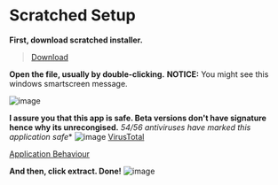 # Scratched Setup

**First, download scratched installer.**
> [Download](https://www.youtube.com/watch?v=xvFZjo5PgG0)

**Open the file, usually by double-clicking.**
**NOTICE:** You might see this windows smartscreen message.

![image](https://user-images.githubusercontent.com/89841173/157375246-f6ab56be-054a-4aa9-8032-e7978197f4cf.png)

**I assure you that this app is safe. Beta versions don't have signature hence why its unrecongised.**
*54/56 antiviruses have marked this application safe**
![image](https://user-images.githubusercontent.com/89841173/157376174-3945cd32-2071-4d34-9f5d-755d39c8fc94.png)
[VirusTotal](https://www.virustotal.com/gui/file/ed789856ec1ed54956b685246b412fabfbc07308250ab145692174a7487282ac/detection)


[Application Behaviour](https://vtbehaviour.commondatastorage.googleapis.com/ed789856ec1ed54956b685246b412fabfbc07308250ab145692174a7487282ac_VirusTotal%20Jujubox.html?GoogleAccessId=758681729565-rc7fgq07icj8c9dm2gi34a4cckv235v1@developer.gserviceaccount.com&Expires=1646802293&Signature=mmRcQLBxGet96mGziW58l1pqwHjaCWPYizmVXh3NUW3LtTf3S5%2Ba2k%2BgYyrNFPn8qXMi3xYXmx4M%0AAMpRAaO5ePZKx6ez6JcwdaHnEZfMVG4MocTGu9D9tw%2F4KBEzbXEcZjYnugM1qjoaQS9pPj8P0L5O%0AZjF1v0D3ZKh8LBjceGA%3D&response-content-type=text%2Fhtml;)

**And then, click extract. Done!**
![image](https://user-images.githubusercontent.com/89841173/157376443-aceb3d72-5b19-4e2d-bb20-ed438cbdddde.png)

